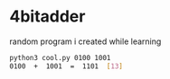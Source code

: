 # 4bitadder
random program i created while learning


```sh
python3 cool.py 0100 1001
0100  +  1001  =  1101  [13]
```

